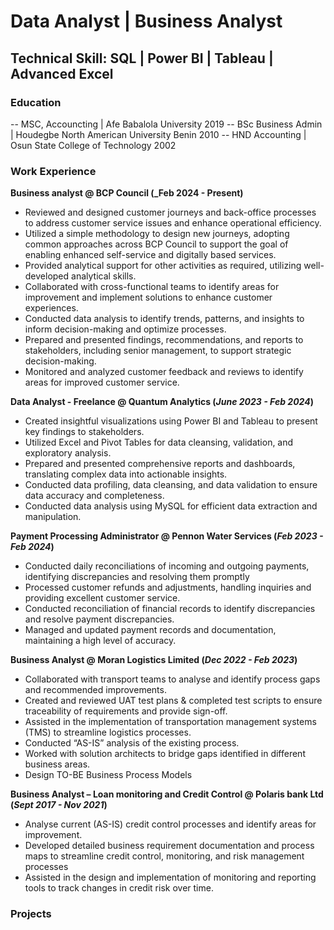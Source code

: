 # Data Analyst | Business Analyst

## Technical Skill: SQL | Power BI | Tableau | Advanced Excel

### Education
-- MSC, Accouncting | Afe Babalola University 2019
-- BSc Business Admin | Houdegbe North American University Benin 2010
-- HND Accounting | Osun State College of Technology 2002

### Work Experience
**Business analyst @ BCP Council (_Feb 2024 - Present)**
- Reviewed and designed customer journeys and back-office processes to address customer service issues and enhance operational efficiency.
- Utilized a simple methodology to design new journeys, adopting common approaches across BCP Council to support the goal of enabling enhanced self-service and digitally based services.
- Provided analytical support for other activities as required, utilizing well-developed analytical skills.
- Collaborated with cross-functional teams to identify areas for improvement and implement solutions to enhance customer experiences.
- Conducted data analysis to identify trends, patterns, and insights to inform decision-making and optimize processes.
- Prepared and presented findings, recommendations, and reports to stakeholders, including senior management, to support strategic decision-making.
- Monitored and analyzed customer feedback and reviews to identify areas for improved customer service.

**Data Analyst - Freelance @ Quantum Analytics (_June 2023 - Feb 2024_)**
- Created insightful visualizations using Power BI and Tableau to present key findings to stakeholders.
- Utilized Excel and Pivot Tables for data cleansing, validation, and exploratory analysis.
- Prepared and presented comprehensive reports and dashboards, translating complex data into actionable insights.
- Conducted data profiling, data cleansing, and data validation to ensure data accuracy and completeness.
- Conducted data analysis using MySQL for efficient data extraction and manipulation.

**Payment Processing Administrator @ Pennon Water Services (_Feb 2023 - Feb 2024_)**
- Conducted daily reconciliations of incoming and outgoing payments, identifying discrepancies and resolving them promptly
- Processed customer refunds and adjustments, handling inquiries and providing excellent customer service.
- Conducted reconciliation of financial records to identify discrepancies and resolve payment discrepancies.
- Managed and updated payment records and documentation, maintaining a high level of accuracy.

**Business Analyst @ Moran Logistics Limited (_Dec 2022 - Feb 2023_)**
- Collaborated with transport teams to analyse and identify process gaps and recommended improvements.
- Created and reviewed UAT test plans & completed test scripts to ensure traceability of requirements and provide sign-off.
- Assisted in the implementation of transportation management systems (TMS) to streamline logistics processes.
- Conducted “AS-IS” analysis of the existing process.
- Worked with solution architects to bridge gaps identified in different business areas.
- Design TO-BE Business Process Models

**Business Analyst – Loan monitoring and Credit Control @ Polaris bank Ltd (_Sept 2017 - Nov 2021_)**
- Analyse current (AS-IS) credit control processes and identify areas for improvement.
- Developed detailed business requirement documentation and process maps to streamline credit control, monitoring, and risk management processes
- Assisted in the design and implementation of monitoring and reporting tools to track changes in credit risk over time.


### Projects

